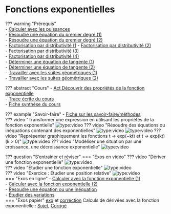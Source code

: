 # Fonctions exponentielles

??? warning "Prérequis"  
    - [Calculer avec les puissances](https://numeres.net/9782210112568/res/9782210112568-ht5-maths-1re-sesam/index2.html?graphe=5d21eaf5b0b0e021d8bbd15c)  
    - [Résoudre une équation du premier degré (1)](https://numeres.net/9782210112568/res/9782210112568-ht5-maths-1re-sesam/index2.html?graphe=599aa696b4649c7d956f6157)  
    - [Résoudre une équation du premier degré (2)](https://numeres.net/9782210112568/res/9782210112568-ht5-maths-1re-sesam/index2.html?graphe=599ae5c8eaf4117d9ba5b0e4)  
    - [Factorisation par distributivité (1](https://numeres.net/9782210112568/res/9782210112568-ht5-maths-1re-sesam/index2.html?graphe=599bd690b4649c7d956f6167)
    - [Factorisation par distributivité (2)](https://numeres.net/9782210112568/res/9782210112568-ht5-maths-1re-sesam/index2.html?graphe=599bda72eaf4117d9ba5b0f3)  
    - [Factorisation par distributivité (3)](https://numeres.net/9782210112568/res/9782210112568-ht5-maths-1re-sesam/index2.html?graphe=599befeeeaf4117d9ba5b0f6)  
    - [Factorisation par distributivité (4)](https://numeres.net/9782210112568/res/9782210112568-ht5-maths-1re-sesam/index2.html?graphe=599bf117b4649c7d956f6168)  
    - [Déterminer une équation de tangente (1)](https://numeres.net/9782210112568/res/9782210112568-ht5-maths-1re-sesam/index2.html?graphe=5ba8ded60b5a6e7a623cc2fb)  
    - [Déterminer une équation de tangente (2)](https://numeres.net/9782210112568/res/9782210112568-ht5-maths-1re-sesam/index2.html?graphe=5b98f6892476a6514499be4f)  
    - [Travailler avec les suites géométriques (1)](https://numeres.net/9782210112568/res/9782210112568-ht5-maths-1re-sesam/index2.html?graphe=91382)  
    - [Travailler avec les suites géométriques (2)](https://numeres.net/9782210112568/res/9782210112568-ht5-maths-1re-sesam/index2.html?graphe=91388)    

??? abstract "Cours"
    - [Act Découvrir des propriétés de la fonction exponentielle](http://kawazoo.free.fr/premiere/activites/chap11_ACT.pdf)  
    - [Trace écrite du cours](http://kawazoo.free.fr/premiere/cours_exercices/diapo_fonctions_expo_pdf.pdf)  
    - [Fiche synthèse du cours](http://kawazoo.free.fr/premiere/cours_exercices/Chap11_synth_cours.JPG)    

??? example "Savoir-faire"
    - [Fiche sur les savoir-faire/méthodes](http://kawazoo.free.fr/premiere/cours_exercices/fct_exp.pdf)  
    ??? video "Transformer une expression en utilisant les propriétés de la fonction exponentielle"
        ![type:video](https://www.youtube.com/embed/qDFjeFyA_OY)
    ??? video "Résoudre des équations ou inéquations contenant des exponentielles"
        ![type:video](https://www.youtube.com/embed/dA73-HT-I_Y)
        ![type:video](https://www.youtube.com/embed/d28Fb-zBe4Y)
    ??? video "Représenter graphiquement les fonctions t → exp(−kt) et t → exp(kt) (k > 0)"
        ![type:video](https://www.youtube.com/embed/lsLQwiB9Nrg)
    ??? video "Modéliser une situation par une croissance, une décroissance exponentielle"
        ![type:video](https://www.youtube.com/embed/lsLQwiB9Nrg)

??? question "S’entraîner et réviser"
    === "Exos en vidéo"
        ??? video "Dériver une fonction exponentielle"
            ![type:video](https://www.youtube.com/embed/XcMePHk6Ilk)  
        ??? video "Étudier une fonction exponentielle"
            ![type:video](https://www.youtube.com/embed/_MA1aW8ldjo)  
        ??? video "Exercice : Étudier une position relative"
            ![type:video](https://www.youtube.com/embed/RA4ygCl3ViE)  
    === "Exos en ligne"
        - [Calculer avec la fonction exponentielle (1)](https://numeres.net/9782210112568/res/9782210112568-ht5-maths-1re-sesam/index2.html?graphe=5d24fe5170dffc21dad32b5a)  
        - [Calculer avec la fonction exponentielle (2)](https://numeres.net/9782210112568/res/9782210112568-ht5-maths-1re-sesam/index2.html?graphe=5d263e3f70dffc21dad32b60)  
        - [Résoudre une équation ou une inéquation](https://numeres.net/9782210112568/res/9782210112568-ht5-maths-1re-sesam/index2.html?graphe=5d31840870dffc21dad33d9a)  
        - [Étudier des variations](https://numeres.net/9782210112568/res/9782210112568-ht5-maths-1re-sesam/index2.html?graphe=5d373df43e72834de6d5d411)  
    === "Exos papier"
        [exo](http://kawazoo.free.fr/premiere/revisions/fct_expoE.pdf) et [correction](http://kawazoo.free.fr/premiere/revisions/fct_expoEC.pdf)
        Calculs de dérivées avec la fonction exponentielle : [Sujet](http://www.mathgm.fr/images/documents/terminale/revisions/fct_expoE0.pdf), [Corrigé](http://www.mathgm.fr/images/documents/terminale/revisions/fct_expoE0C.pdf) 
